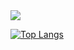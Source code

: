 
<img src="https://capsule-render.vercel.app/api?type=waving&color=timeAuto&height=200&section=header&text=Merry y'all&fontSize=50&animation=twinkling" />

[![Top Langs](https://github-readme-stats.vercel.app/api/top-langs/?username=blingbn&layout=compact)](https://github.com/blingbn/github-readme-stats)

<!--
**blingbn/blingbn** is a ✨ _special_ ✨ repository because its `README.md` (this file) appears on your GitHub profile.

🌱 Front-end Stack 🌱
<img src="https://img.shields.io/badge/Android-3DDC84?style=flat-square&logo=Android&logoColor=white"/>

Here are some ideas to get you started:

- 🔭 I’m currently working on ...
- 🌱 I’m currently learning ...
- 👯 I’m looking to collaborate on ...
- 🤔 I’m looking for help with ...
- 💬 Ask me about ...
- 📫 How to reach me: ...
- 😄 Pronouns: ...
- ⚡ Fun fact: ...
-->
